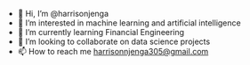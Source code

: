 - 👋 Hi, I’m @harrisonjenga
- 👀 I’m interested in machine learning and artificial intelligence
- 🌱 I’m currently learning Financial Engineering
- 💞️ I’m looking to collaborate on data science projects
- 📫 How to reach me harrisonnjenga305@gmail.com

<!---
harrisonjenga/harrisonjenga is a ✨ special ✨ repository because its `README.md` (this file) appears on your GitHub profile.
You can click the Preview link to take a look at your changes.
--->
